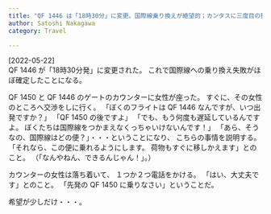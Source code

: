 ```yaml
---
title: "QF 1446 は「18時30分」に変更。国際線乗り換えが絶望的；カンタスに三度目の挑戦。やっと便を変更できた。"
author: Satoshi Nakagawa
category: Travel

---
```


[2022-05-22]  
 QF 1446 が「18時30分発」に変更された。
これで国際線への乗り換え失敗がほぼ確定したことになる。

 QF 1450 と QF 1446 のゲートのカウンターに女性が座った。
すぐに、その女性のところへ交渉をしに行く。
「ぼくのフライトは QF 1446 なんですが、いつ出発ですか？」
「QF 1450 の後ですよ」
「でも、もう何度も遅延しているんですよ。
ぼくたちは国際線をつかまえなくっちゃいけないんです！」
「あら、そうなの、国際線はどの便？」・・・ということになり、
こちらの事情を説明する。
「それなら、この便に乗れるようにします。
荷物もすぐに移しかえます」とのこと。
（「なんやねん、できるんじゃん！」。）

 カウンターの女性は落ち着いて、
１つか２つ電話をかける。
「はい、大丈夫です」とのこと。
「先発の QF 1450 に乗りなさい」ということだ。

 希望が少しだけ・・・。

